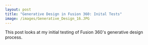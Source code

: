 ```yaml
---
layout: post
title: "Generative Design in Fusion 360: Inital Tests"
image: /images/Generative_Design_16.JPG
---
```


This post looks at my initial testing of Fusion 360's generative design process.
